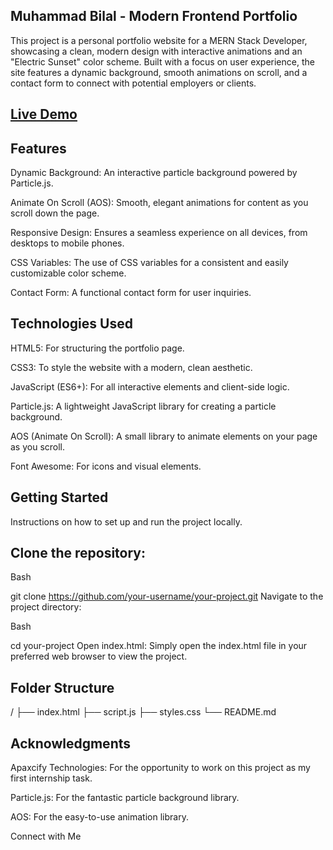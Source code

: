 ## Muhammad Bilal - Modern Frontend Portfolio
This project is a personal portfolio website for a MERN Stack Developer, showcasing a clean, modern design with interactive animations and an "Electric Sunset" color scheme. Built with a focus on user experience, the site features a dynamic background, smooth animations on scroll, and a contact form to connect with potential employers or clients.


## [Live Demo](https://muhammadbilal561.github.io/ApexcifyTechnologys_Portfolio/)

## Features
Dynamic Background: An interactive particle background powered by Particle.js.

Animate On Scroll (AOS): Smooth, elegant animations for content as you scroll down the page.

Responsive Design: Ensures a seamless experience on all devices, from desktops to mobile phones.

CSS Variables: The use of CSS variables for a consistent and easily customizable color scheme.

Contact Form: A functional contact form for user inquiries.

## Technologies Used
HTML5: For structuring the portfolio page.

CSS3: To style the website with a modern, clean aesthetic.

JavaScript (ES6+): For all interactive elements and client-side logic.

Particle.js: A lightweight JavaScript library for creating a particle background.

AOS (Animate On Scroll): A small library to animate elements on your page as you scroll.

Font Awesome: For icons and visual elements.

## Getting Started
Instructions on how to set up and run the project locally.

## Clone the repository:

Bash

git clone https://github.com/your-username/your-project.git
Navigate to the project directory:

Bash

cd your-project
Open index.html:
Simply open the index.html file in your preferred web browser to view the project.

## Folder Structure
/
├── index.html
├── script.js
├── styles.css
└── README.md
## Acknowledgments
Apaxcify Technologies: For the opportunity to work on this project as my first internship task.

Particle.js: For the fantastic particle background library.

AOS: For the easy-to-use animation library.

Connect with Me
